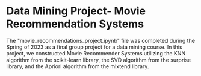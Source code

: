 # Data Mining Project- Movie Recommendation Systems
The "movie_recommendations_project.ipynb" file was completed during the Spring of 2023 as a final group project for a data mining course. In this project, we constructed Movie Recommender Systems utilizing the KNN algorithm from the scikit-learn library, the SVD algorithm from the surprise library, and the Apriori algorithm from the mlxtend library.
